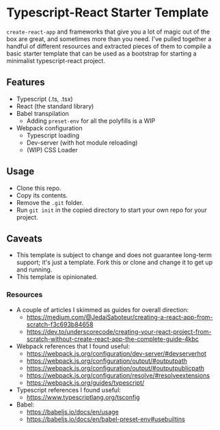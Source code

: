 # Typescript-React Starter Template

`create-react-app` and frameworks that give you a lot of magic out of the box are great, and sometimes more than you need. I've pulled together a handful of different resources and extracted pieces of them to compile a basic starter template that can be used as a bootstrap for starting a minimalist typescript-react project.

## Features
- Typescript (.ts, .tsx)
- React (the standard library)
- Babel transpilation
  - Adding `preset-env` for all the polyfills is a WIP
- Webpack configuration
  - Typescript loading
  - Dev-server (with hot module reloading)
  - (WIP) CSS Loader

## Usage
- Clone this repo.
- Copy its contents.
- Remove the `.git` folder.
- Run `git init` in the copied directory to start your own repo for your project.

## Caveats
- This template is subject to change and does not guarantee long-term support; it's just a template. Fork this or clone and change it to get up and running.
- This template is opinionated.

### Resources
- A couple of articles I skimmed as guides for overall direction:
  - https://medium.com/@JedaiSaboteur/creating-a-react-app-from-scratch-f3c693b84658
  - https://dev.to/underscorecode/creating-your-react-project-from-scratch-without-create-react-app-the-complete-guide-4kbc
- Webpack references that I found useful:
  - https://webpack.js.org/configuration/dev-server/#devserverhot
  - https://webpack.js.org/configuration/output/#outputpath
  - https://webpack.js.org/configuration/output/#outputpublicpath
  - https://webpack.js.org/configuration/resolve/#resolveextensions
  - https://webpack.js.org/guides/typescript/
- Typescript references I found useful:
  - https://www.typescriptlang.org/tsconfig
- Babel:
  - https://babeljs.io/docs/en/usage
  - https://babeljs.io/docs/en/babel-preset-env#usebuiltins



